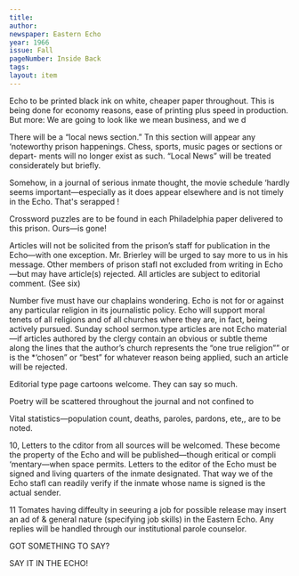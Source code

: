 ```yaml
---
title: 
author:
newspaper: Eastern Echo
year: 1966
issue: Fall
pageNumber: Inside Back
tags:
layout: item
---
```


Echo to be printed black ink on white, cheaper paper throughout. This is being done for economy reasons, ease of printing plus speed in production. But more: We are going to look like we mean business, and we d

There will be a “local news section.” Tn this section will appear any ‘noteworthy prison happenings. Chess, sports, music pages or sections or depart- ments will no longer exist as such. “Local News” will be treated considerately but briefly.

Somehow, in a journal of serious inmate thought, the movie schedule ‘hardly seems important—especially as it does appear elsewhere and is not timely in the Echo. That's serapped !

Crossword puzzles are to be found in each Philadelphia paper delivered to this prison. Ours—is gone!

Articles will not be solicited from the prison’s staff for publication in the Echo—with one exception. Mr. Brierley will be urged to say more to us in his message. Other members of prison stafl not excluded from writing in Echo—but may have article(s) rejected. All articles are subject to editorial comment. (See six)

Number five must have our chaplains wondering. Echo is not for or against any particular religion in its journalistic policy. Echo will support moral tenets of all religions and of all churches where they are, in fact, being actively pursued. Sunday school sermon.type articles are not Echo material—if articles authored by the clergy contain an obvious or subtle theme along the lines that the author’s church represents the “one true religion”” or is the *‘chosen” or “best” for whatever reason being applied, such an article will be rejected.

Editorial type page cartoons welcome. They can say so much.

Poetry will be scattered throughout the journal and not confined to

Vital statistics—population count, deaths, paroles, pardons, ete,, are to be noted.

10, Letters to the cditor from all sources will be welcomed. These become the property of the Echo and will be published—though eritical or compli ‘mentary—when space permits. Letters to the editor of the Echo must be signed and living quarters of the inmate designated. That way we of the Echo stafl can readily verify if the inmate whose name is signed is the actual sender.

11 Tomates having diffeulty in seeuring a job for possible release may insert an ad of & general nature (specifying job skills) in the Eastern Echo. Any replies will be handled through our institutional parole counselor.

GOT SOMETHING TO SAY?

SAY IT IN THE ECHO!

